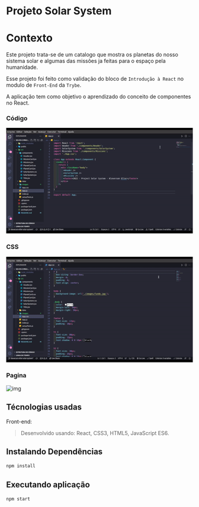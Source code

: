 # Projeto Solar System

# Contexto
Este projeto trata-se de um catalogo que mostra os planetas do nosso sistema solar e algumas das missões ja feitas para o espaço pela humanidade.

Esse projeto foi feito como validação do bloco de `Introdução à React` no modulo de `Front-End` da `Trybe`.

A aplicação tem como objetivo o aprendizado do conceito de componentes no React.
<br>

### Código

![img](src/images/Gif-cod.gif)

### CSS

![img](src/images/Gif-css.gif)

### Pagina

![img](src/images/Gif-pag.gif)
<br>

## Técnologias usadas

Front-end:
> Desenvolvido usando: React, CSS3, HTML5, JavaScript ES6.

## Instalando Dependências

``` bash
npm install
``` 
## Executando aplicação

  ``` bash
  npm start
  ```